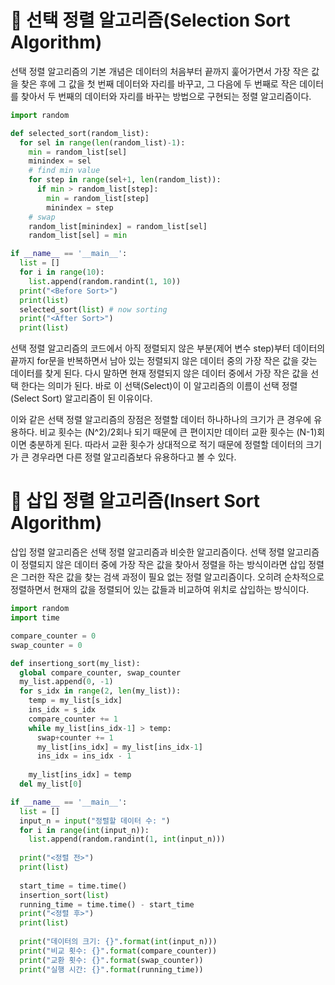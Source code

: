 # :palm_tree: 선택 정렬 알고리즘(Selection Sort Algorithm)
선택 정렬 알고리즘의 기본 개념은 데이터의 처음부터 끝까지 훑어가면서 가장 작은 값을 찾은 후에 그 값을 첫 번째 데이터와 자리를 바꾸고, 그 다음에 두 번째로 작은 데이터를 찾아서 두 번째의 데이터와 자리를 바꾸는 방법으로 구현되는 정렬 알고리즘이다.

```Python
import random

def selected_sort(random_list):
  for sel in range(len(random_list)-1):
    min = random_list[sel]
    minindex = sel
    # find min value
    for step in range(sel+1, len(random_list)):
      if min > random_list[step]:
        min = random_list[step]
        minindex = step
    # swap
    random_list[minindex] = random_list[sel]
    random_list[sel] = min

if __name__ == '__main__':
  list = []
  for i in range(10):
    list.append(random.randint(1, 10))
  print("<Before Sort>")
  print(list)
  selected_sort(list) # now sorting
  print("<After Sort>")
  print(list)
```

선택 정렬 알고리즘의 코드에서 아직 정렬되지 않은 부분(제어 변수 step)부터 데이터의 끝까지 for문을 반복하면서 남아 있는 정렬되지 않은 데이터 중의 가장 작은 값을 갖는 데이터를 찾게 된다. 다시 말하면 현재 정렬되지 않은 데이터 중에서 가장 작은 값을 선택 한다는 의미가 된다. 바로 이 선택(Select)이 이 알고리즘의 이름이 선택 정렬(Select Sort) 알고리즘이 된 이유이다.

이와 같은 선택 정렬 알고리즘의 장점은 정렬할 데이터 하나하나의 크기가 큰 경우에 유용하다. 비교 횟수는 (N^2)/2회나 되기 때문에 큰 편이지만 데이터 교환 횟수는 (N-1)회이면 충분하게 된다. 따라서 교환 횟수가 상대적으로 적기 때문에 정렬할 데이터의 크기가 큰 경우라면 다른 정렬 알고리즘보다 유용하다고 볼 수 있다.

# :evergreen_tree: 삽입 정렬 알고리즘(Insert Sort Algorithm)
삽입 정렬 알고리즘은 선택 정렬 알고리즘과 비슷한 알고리즘이다. 선택 정렬 알고리즘이 정렬되지 않은 데이터 중에 가장 작은 값을 찾아서 정렬을 하는 방식이라면 삽입 정렬은 그러한 작은 값을 찾는 검색 과정이 필요 없는 정렬 알고리즘이다. 오히려 순차적으로 정렬하면서 현재의 값을 정렬되어 있는 값들과 비교하여 위치로 삽입하는 방식이다.

```Python
import random
import time

compare_counter = 0
swap_counter = 0

def insertiong_sort(my_list):
  global compare_counter, swap_counter
  my_list.append(0, -1)
  for s_idx in range(2, len(my_list)):
    temp = my_list[s_idx]
    ins_idx = s_idx
    compare_counter += 1
    while my_list[ins_idx-1] > temp:
      swap+counter += 1
      my_list[ins_idx] = my_list[ins_idx-1]
      ins_idx = ins_idx - 1
    
    my_list[ins_idx] = temp
  del my_list[0]

if __name__ == '__main__':
  list = []
  input_n = input("정렬할 데이터 수: ")
  for i in range(int(input_n)):
    list.append(random.randint(1, int(input_n)))
  
  print("<정렬 전>")
  print(list)
  
  start_time = time.time()
  insertion_sort(list)
  running_time = time.time() - start_time
  print("<정렬 후>")
  print(list)
  
  print("데이터의 크기: {}".format(int(input_n)))
  print("비교 횟수: {}".format(compare_counter))
  print("교환 횟수: {}".format(swap_counter))
  print("실행 시간: {}".format(running_time))
```
